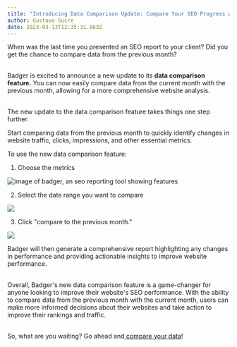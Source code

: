 ```yaml
---
title: "Introducing Data Comparison Update: Compare Your SEO Progress with Badger"
author: Gustavo Sucre
date: 2023-03-13T12:35:31.863Z
---
```

When was the last time you presented an SEO report to your client? Did you get the chance to compare data from the previous month?

\
Badger is excited to announce a new update to its **data comparison feature.** You can now easily compare data from the current month with the previous month, allowing for a more comprehensive website analysis.

\
The new update to the data comparison feature takes things one step further.

Start comparing data from the previous month to quickly identify changes in website traffic, clicks, impressions, and other essential metrics.

To use the new data comparison feature:

1. Choose the metrics  

![image of badger, an seo reporting tool showing features](/img/updates/choose-the-metrics.png)

2. Select the date range you want to compare

![](/img/updates/date-range.png)

3. Click "compare to the previous month."

![](/img/updates/efa84fc1-33f3-4a0a-bbf4-85facf83b431.png)

Badger will then generate a comprehensive report highlighting any changes in performance and providing actionable insights to improve website performance.

\
Overall, Badger's new data comparison feature is a game-changer for anyone looking to improve their website's SEO performance. With the ability to compare data from the previous month with the current month, users can make more informed decisions about their websites and take action to improve their rankings and traffic.

\
So, what are you waiting? Go ahead and[ compare your data](https://getbadger.io/)!